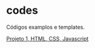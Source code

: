 # codes
Códigos examplos e templates.

[Projeto 1, HTML, CSS, Javascript](https://github.com/itaenga-conectada/codes/web)
